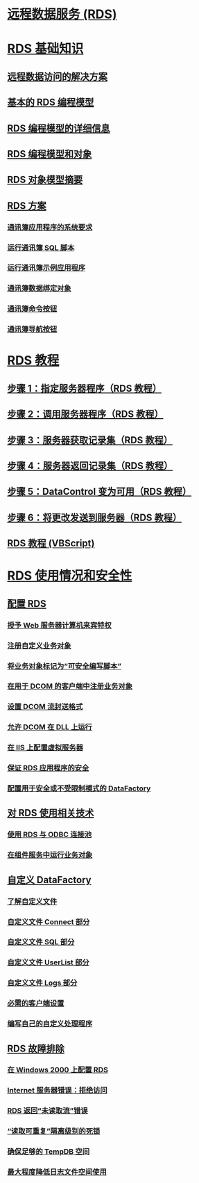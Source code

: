 # [远程数据服务 (RDS)](remote-data-service-rds.md)

# [RDS 基础知识](rds-fundamentals.md)
## [远程数据访问的解决方案](solutions-for-remote-data-access.md)
## [基本的 RDS 编程模型](basic-rds-programming-model.md)
## [RDS 编程模型的详细信息](rds-programming-model-in-detail.md)
## [RDS 编程模型和对象](rds-programming-model-with-objects.md)
## [RDS 对象模型摘要](rds-object-model-summary.md)

## [RDS 方案](rds-scenario.md)
### [通讯簿应用程序的系统要求](system-requirements-for-the-address-book-application.md)
### [运行通讯簿 SQL 脚本](running-the-address-book-sql-script.md)
### [运行通讯簿示例应用程序](running-the-address-book-sample-application.md)
### [通讯簿数据绑定对象](address-book-data-binding-object.md)
### [通讯簿命令按钮](address-book-command-buttons.md)
### [通讯簿导航按钮](address-book-navigation-buttons.md)

# [RDS 教程](rds-tutorial.md)
## [步骤 1：指定服务器程序（RDS 教程）](step-1-specify-a-server-program-rds-tutorial.md)
## [步骤 2：调用服务器程序（RDS 教程）](step-2-invoke-the-server-program-rds-tutorial.md)
## [步骤 3：服务器获取记录集（RDS 教程）](step-3-server-obtains-a-recordset-rds-tutorial.md)
## [步骤 4：服务器返回记录集（RDS 教程）](step-4-server-returns-the-recordset-rds-tutorial.md)
## [步骤 5：DataControl 变为可用（RDS 教程）](step-5-datacontrol-is-made-usable-rds-tutorial.md)
## [步骤 6：将更改发送到服务器（RDS 教程）](step-6-changes-are-sent-to-the-server-rds-tutorial.md)
## [RDS 教程 (VBScript)](rds-tutorial-vbscript.md)



# [RDS 使用情况和安全性](rds-usage-and-security.md)

## [配置 RDS](configuring-rds.md)
### [授予 Web 服务器计算机来宾特权](granting-guest-privileges-to-a-web-server-computer.md)
### [注册自定义业务对象](registering-a-custom-business-object.md)
### [将业务对象标记为“可安全编写脚本”](marking-business-objects-as-safe-for-scripting.md)
### [在用于 DCOM 的客户端中注册业务对象](registering-business-objects-on-the-client-for-use-with-dcom.md)
### [设置 DCOM 流封送格式](setting-dcom-stream-marshaling-format.md)
### [允许 DCOM 在 DLL 上运行](enabling-a-dll-to-run-on-dcom.md)
### [在 IIS 上配置虚拟服务器](configuring-virtual-servers-on-iis.md)
### [保证 RDS 应用程序的安全](securing-rds-applications.md)
### [配置用于安全或不受限制模式的 DataFactory](configuring-datafactory-for-safe-or-unrestricted-modes.md)

## [对 RDS 使用相关技术](using-related-technologies-with-rds.md)
### [使用 RDS 与 ODBC 连接池](using-rds-with-odbc-connection-pooling.md)
### [在组件服务中运行业务对象](running-business-objects-in-component-services.md)

## [自定义 DataFactory](datafactory-customization.md)
### [了解自定义文件](understanding-the-customization-file.md)
### [自定义文件 Connect 部分](customization-file-connect-section.md)
### [自定义文件 SQL 部分](customization-file-sql-section.md)
### [自定义文件 UserList 部分](customization-file-userlist-section.md)
### [自定义文件 Logs 部分](customization-file-logs-section.md)
### [必需的客户端设置](required-client-settings.md)
### [编写自己的自定义处理程序](writing-your-own-customized-handler.md)

## [RDS 故障排除](troubleshooting-rds.md)
### [在 Windows 2000 上配置 RDS](configuring-rds-on-windows-2000.md)
### [Internet 服务器错误：拒绝访问](internet-server-error-access-denied.md)
### [RDS 返回“未读取流”错误](rds-returns-stream-not-read-error.md)
### [“读取可重复”隔离级别的死锁](deadlocks-with-read-repeatable-isolation-level.md)
### [确保足够的 TempDB 空间](ensuring-sufficient-tempdb-space.md)
### [最大程度降低日志文件空间使用](minimizing-log-file-space-usage.md)
